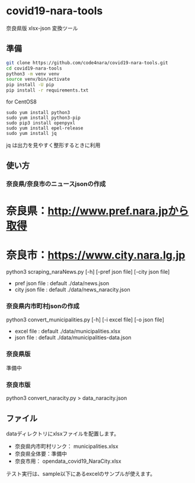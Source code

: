 # covid19-nara-tools

奈良県版 xlsx-json 変換ツール

## 準備

```bash
git clone https://github.com/code4nara/covid19-nara-tools.git
cd covid19-nara-tools
python3 -m venv venv
source venv/bin/activate
pip install -U pip
pip install -r requirements.txt
```

for CentOS8
```
sudo yum install python3
sudo yum install python3-pip
sudo pip3 install openpyxl
sudo yum install epel-release
sudo yum install jq
```

jq は出力を見やすく整形するときに利用

## 使い方

### 奈良県/奈良市のニュースjsonの作成
# 奈良県：http://www.pref.nara.jpから取得
# 奈良市：https://www.city.nara.lg.jp

python3 scraping_naraNews.py [-h] [-pref json file] [-city json file]<br>
- pref json file : default ./data/news.json
- city json file : default ./data/news_naracity.json

### 奈良県内市町村jsonの作成

python3 convert_municipalities.py [-h] [-i excel file] [-o json file]<br>
- excel file : default ./data/municipalities.xlsx<br>
- json file : default ./data/municipalities-data.json

### 奈良県版

準備中

### 奈良市版

python3 convert_naracity.py  > data_naracity.json

## ファイル

dataディレクトリにxlsxファイルを配置します。

- 奈良県内市町村リンク： municipalities.xlsx
- 奈良県全体要：準備中
- 奈良市用： opendata_covid19_NaraCity.xlsx

テスト実行は、sample以下にあるexcelのサンプルが使えます。
